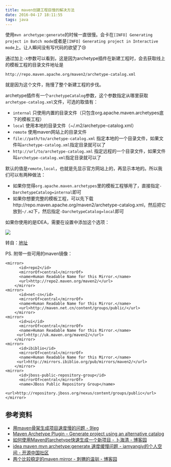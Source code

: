 ```yaml
---
title: maven创建工程巨慢的解决方法
date: 2016-04-17 18:11:55
tags: java
---
```


使用`mvn archetype:generate`的时候一直很慢。会卡在`[INFO] Generating project in Batch mode`或者是`[INFO] Generating project in Interactive mode`上。让人瞬间没有写代码的欲望了😢

通过加上`-X`参数可以看到，这是因为archetype插件在新建工程时，会去获取线上的模板工程的目录文件地址是

    http://repo.maven.apache.org/maven2/archetype-catalog.xml

就是因为这个文件，拖慢了整个新建工程的步伐。

archetype插件有一个`archetypeCatalog`参数，这个参数指定从哪里获取`archetype-catalog.xml`文件，可选的取值有：

- `internal` 只使用内置的目录文件（只包含org.apache.maven.archetypes底下的模板工程）
- `local` 使用本地的目录文件（~/.m2/archetype-catalog.xml）
- `remote` 使用maven网站上的目录文件
- `file://path/to/archetype-catalog.xml` 指定本地的一个目录文件，如果文件叫`archetype-catalog.xml`指定目录就可以了
- `http://url/to/archetype-catalog.xml` 指定远程的一个目录文件，如果文件叫`archetype-catalog.xml`指定目录就可以了

默认的值是`remote,local`，也就是先显示官方网站上的，再显示本地的。所以我们可以有两种做法：

- 如果你觉得`org.apache.maven.archetypes`里的模板工程够用了，直接指定`-DarchetypeCatalog=internal`即可
- 如果你想要完整的模板工程，可以先下载http://repo.maven.apache.org/maven2/archetype-catalog.xml，然后把它放到`~/.m2`下，然后指定`-DarchetypeCatalog=local`即可

如果你使用的是IDEA，需要在设置中添加这个选项：

![](/img/java/idea-maven.png)

转自：[地址](http://my.oschina.net/u/225373/blog/468035)


PS. 附带一些可用的maven镜像：

``` 
<mirror>  
      <id>repo2</id>  
      <mirrorOf>central</mirrorOf>  
      <name>Human Readable Name for this Mirror.</name>  
      <url>http://repo2.maven.org/maven2/</url>  
    </mirror>  
<mirror>  
      <id>net-cn</id>  
      <mirrorOf>central</mirrorOf>  
      <name>Human Readable Name for this Mirror.</name>  
      <url>http://maven.net.cn/content/groups/public/</url>   
    </mirror>  
<mirror>  
      <id>ui</id>  
      <mirrorOf>central</mirrorOf>  
      <name>Human Readable Name for this Mirror.</name>  
     <url>http://uk.maven.org/maven2/</url>  
    </mirror>  
<mirror>  
      <id>ibiblio</id>  
      <mirrorOf>central</mirrorOf>  
      <name>Human Readable Name for this Mirror.</name>  
     <url>http://mirrors.ibiblio.org/pub/mirrors/maven2/</url>  
    </mirror>  
<mirror>  
      <id>jboss-public-repository-group</id>  
      <mirrorOf>central</mirrorOf>  
      <name>JBoss Public Repository Group</name>  
     <url>http://repository.jboss.org/nexus/content/groups/public</url>  
</mirror> 
```

## 参考资料
- [用maven骨架生成项目速度慢的问题 - 9leg](http://9leg.com/maven/2015/02/01/why-is-mvn-archetype-generate-so-low.html)
- [Maven Archetype Plugin – Generate project using an alternative catalog](https://maven.apache.org/archetype/maven-archetype-plugin/examples/generate-alternative-catalog.html)
- [如何使用Maven的archetype快速生成一个新项目 - 卜海清 - 博客园](http://www.cnblogs.com/buhaiqing/archive/2012/11/04/2754187.html)
- [idea maven mvn archetype:generate 速度缓慢问题 - iamyangjy的个人空间 - 开源中国社区](http://my.oschina.net/u/225373/blog/468035)
- [两个比较稳定的maven mirror - 刺猬的温驯 - 博客园](http://www.cnblogs.com/chenying99/archive/2012/06/23/2559218.html)